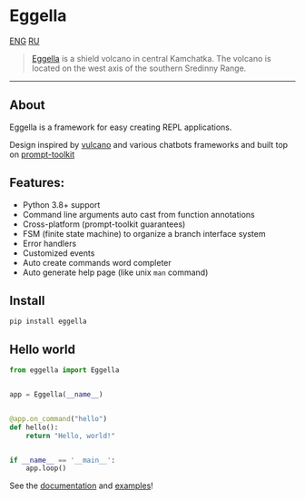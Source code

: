 # Eggella
[ENG](README.md) [RU](README_RU.md)
> [Eggella](https://en.wikipedia.org/wiki/Eggella) is a shield volcano in central Kamchatka. 
> The volcano is located on the west axis of the southern Sredinny Range.

----
## About

Eggella is a framework for easy creating REPL applications. 

Design inspired by [vulcano](https://github.com/dgarana/vulcano) and various chatbots frameworks 
and built top on [prompt-toolkit](https://github.com/prompt-toolkit/python-prompt-toolkit)

## Features:

- Python 3.8+ support
- Command line arguments auto cast from function annotations
- Cross-platform (prompt-toolkit guarantees)
- FSM (finite state machine) to organize a branch interface system
- Error handlers
- Customized events
- Auto create commands word completer
- Auto generate help page (like unix `man` command)
## Install

```shell
pip install eggella
```

## Hello world
```python
from eggella import Eggella


app = Eggella(__name__)


@app.on_command("hello")
def hello():
    return "Hello, world!"


if __name__ == '__main__':
    app.loop()
```

See the [documentation](https://eggella.readthedocs.io/en/latest/) and [examples](examples)!